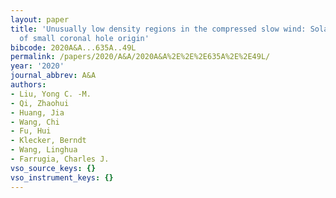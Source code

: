 ```yaml
---
layout: paper
title: 'Unusually low density regions in the compressed slow wind: Solar wind transients
  of small coronal hole origin'
bibcode: 2020A&A...635A..49L
permalink: /papers/2020/A&A/2020A&A%2E%2E%2E635A%2E%2E49L/
year: '2020'
journal_abbrev: A&A
authors:
- Liu, Yong C. -M.
- Qi, Zhaohui
- Huang, Jia
- Wang, Chi
- Fu, Hui
- Klecker, Berndt
- Wang, Linghua
- Farrugia, Charles J.
vso_source_keys: {}
vso_instrument_keys: {}
---
```

